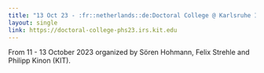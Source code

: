 ```yaml
---
title: "13 Oct 23 - :fr::netherlands::de:Doctoral College @ Karlsruhe Intitute of Technology (KIT)"
layout: single
link: https://doctoral-college-phs23.irs.kit.edu
---
```

From 11 - 13 October 2023 organized by Sören Hohmann, Felix Strehle and Philipp Kinon (KIT).
